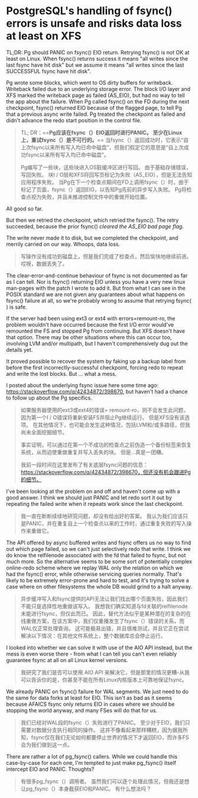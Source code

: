 # PostgreSQL's handling of fsync() errors is unsafe and risks data loss at least on XFS

TL;DR: Pg should PANIC on fsync() EIO return. Retrying fsync() is not OK at least on Linux. When fsync() returns success it means "all writes since the last fsync have hit disk" but we assume it means "all writes since the last SUCCESSFUL fsync have hit disk".

Pg wrote some blocks, which went to OS dirty buffers for writeback. Writeback failed due to an underlying storage error. The block I/O layer and XFS marked the writeback page as failed (AS_EIO), but had no way to tell the app about the failure. When Pg called fsync() on the FD during the next checkpoint, fsync() returned EIO because of the flagged page, to tell Pg that a previous async write failed. Pg treated the checkpoint as failed and didn't advance the redo start position in the control file.

> TL; DR：==**Pg应该在fsync（）EIO返回时进行PANIC。 至少在Linux上，重试fsync（）是不可行的。**== 当fsync（）返回成功时，它表示“自上次fsync以来所有写入均已命中磁盘”，但我们假定它的意思是“自上次成功fsync以来所有写入均已命中磁盘”。
>
> Pg编写了一些块，这些块进入OS脏缓冲区进行写回。 由于基础存储错误，写回失败。 块I / O层和XFS将回写页标记为失败（AS_EIO），但是无法告知应用程序失败。 当Pg在下一个检查点期间在FD上调用fsync（）时，由于标记了页面，fsync（）返回EIO，以告知Pg先前的异步写入失败。 Pg将检查点视为失败，并且未推进控制文件中的重做开始位置。

All good so far.

But then we retried the checkpoint, which retried the fsync(). The retry succeeded, because the prior fsync() *cleared the AS_EIO bad page flag*.

The write never made it to disk, but we completed the checkpoint, and merrily carried on our way. Whoops, data loss.

> 写操作没有成功到磁盘上，但是我们完成了检查点，然后愉快地继续前进。哎呀，数据丢失了。

The clear-error-and-continue behaviour of fsync is not documented as far as I can tell. Nor is fsync() returning EIO unless you have a very new linux man-pages with the patch I wrote to add it. But from what I can see in the POSIX standard we are not given any guarantees about what happens on fsync() failure at all, so we're probably wrong to assume that retrying fsync( ) is safe.

If the server had been using ext3 or ext4 with errors=remount-ro, the problem wouldn't have occurred because the first I/O error would've remounted the FS and stopped Pg from continuing. But XFS doesn't have that option. There may be other situations where this can occur too, involving LVM and/or multipath, but I haven't comprehensively dug out the details yet.

It proved possible to recover the system by faking up a backup label from before the first incorrectly-successful checkpoint, forcing redo to repeat and write the lost blocks. But ... what a mess.

I posted about the underlying fsync issue here some time ago: https://stackoverflow.com/q/42434872/398670, but haven't had a chance to follow up about the Pg specifics.

> 如果服务器使用的ext3或ext4的错误= remount-ro，则不会发生此问题，因为第一个I / O错误将重新安装FS并阻止Pg继续运行。 但是XFS没有该选项。 在其他情况下，也可能会发生这种情况，包括LVM和/或多路径，但我尚未全面挖掘细节。
>
> 事实证明，可以通过在第一个不成功的检查点之前伪造一个备份标签来恢复系统，从而迫使重做重复并写入丢失的块。 但是...真是一团糟。
>
> 我前一段时间在这里发布了有关底层fsync问题的信息：https://stackoverflow.com/q/42434872/398670，但还没有机会跟进Pg的细节。

I've been looking at the problem on and off and haven't come up with a good answer. I think we should just PANIC and let redo sort it out by repeating the failed write when it repeats work since the last checkpoint.

> 我一直在断断续续地研究问题，却没有给出好的答案。 我认为我们应该只是PANIC，并在重复自上一个检查点以来的工作时，通过重复失败的写入操作来重做它。

The API offered by async buffered writes and fsync offers us no way to find out which page failed, so we can't just selectively redo that write. I think we do know the relfilenode associated with the fd that failed to fsync, but not much more. So the alternative seems to be some sort of potentially complex online-redo scheme where we replay WAL only the relation on which we had the fsync() error, while otherwise servicing queries normally. That's likely to be extremely error-prone and hard to test, and it's trying to solve a case where on other filesystems the whole DB would grind to a halt anyway.

> 异步缓冲写入和fsync提供的API无法让我们找出哪个页面失败，因此我们不能只是选择性地重做该写入。 我想我们确实知道与fd关联的relfilenode未能进行fsync，但仅此而已。 因此，替代方法似乎是某种潜在的复杂的在线重做方案，在该方案中，我们仅重播发生了fsync（）错误的关系，而WAL仅正常处理查询。 这可能极易出错，并且很难测试，并且它正在尝试解决以下情况：在其他文件系统上，整个数据库总会停止运行。

I looked into whether we can solve it with use of the AIO API instead, but the mess is even worse there - from what I can tell you can't even reliably guarantee fsync at all on all Linux kernel versions.

> 我研究了我们是否可以使用 AIO API 来解决它，但是那里的情况更糟-从我可以告诉你的是，你甚至不能在所有Linux内核版本上可靠地保证fsync。

We already PANIC on fsync() failure for WAL segments. We just need to do the same for data forks at least for EIO. This isn't as bad as it seems because AFAICS fsync only returns EIO in cases where we should be stopping the world anyway, and many FSes will do that for us.

> 我们已经对WAL段的fsync（）失败进行了PANIC。 至少对于EIO，我们只需要对数据分支执行相同的操作。 这并不像看起来那样糟糕，因为据我所知，fsync仅在我们无论如何都要停止世界的情况下才返回EIO，而许多FS会为我们做到这一点。

There are rather a lot of pg_fsync() callers. While we could handle this case-by-case for each one, I'm tempted to just make pg_fsync() itself intercept EIO and PANIC. Thoughts?

> 有很多pg_fsync（）调用者。 虽然我们可以逐个处理此情况，但我还是想让pg_fsync（）本身截获EIO和PANIC。 有什么想法吗？